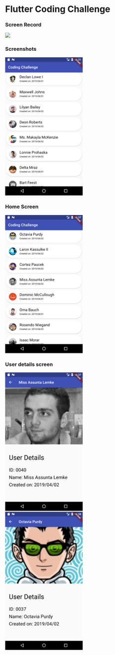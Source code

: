 # Flutter Coding Challenge 

### Screen Record

<img src="./screenshots/codingchallenge.gif" width="500px" />
<br />

### Screenshots

<img src="./screenshots/Screenshot_01.png" width="250px" />

<br />

### Home Screen

<img src="./screenshots/Screenshot_02.png" width="250px" />

### User details screen
<img src="./screenshots/Screenshot_03.png" width="250px" />

<br />

<img src="./screenshots/Screenshot_04.png" width="250px" />


